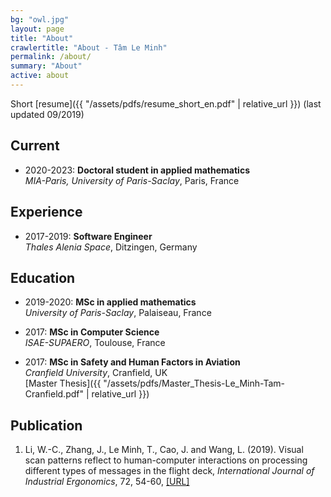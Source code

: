 ```yaml
---
bg: "owl.jpg"
layout: page
title: "About"
crawlertitle: "About - Tâm Le Minh"
permalink: /about/
summary: "About"
active: about
---
```


Short [resume]({{ "/assets/pdfs/resume_short_en.pdf" | relative_url }}) (last updated 09/2019)

## Current

- 2020-2023: **Doctoral student in applied mathematics**  
*MIA-Paris, University of Paris-Saclay*, Paris, France

## Experience

- 2017-2019: **Software Engineer**  
*Thales Alenia Space*, Ditzingen, Germany

## Education

- 2019-2020: **MSc in applied mathematics**  
*University of Paris-Saclay*, Palaiseau, France

- 2017: **MSc in Computer Science**  
*ISAE-SUPAERO*, Toulouse, France  

- 2017: **MSc in Safety and Human Factors in Aviation**  
*Cranfield University*, Cranfield, UK  
[Master Thesis]({{ "/assets/pdfs/Master_Thesis-Le_Minh-Tam-Cranfield.pdf" | relative_url }})  

## Publication

1. Li, W.-C., Zhang, J., Le Minh, T., Cao, J. and Wang, L. (2019). Visual scan patterns reflect to 
human-computer interactions on processing different types of messages in the flight deck, *International 
Journal of Industrial Ergonomics*, 72, 54-60, [\[URL\]]( https://doi.org/10.1016/j.ergon.2019.04.003 )

